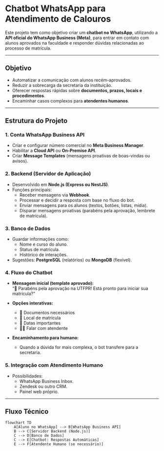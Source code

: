 #  Chatbot WhatsApp para Atendimento de Calouros

Este projeto tem como objetivo criar um **chatbot no WhatsApp**, utilizando a **API oficial do WhatsApp Business (Meta)**, para entrar em contato com alunos aprovados na faculdade e responder dúvidas relacionadas ao processo de matrícula.

---

## Objetivo
- Automatizar a comunicação com alunos recém-aprovados.  
- Reduzir a sobrecarga da secretaria da instituição.  
- Oferecer respostas rápidas sobre **documentos, prazos, locais e procedimentos**.  
- Encaminhar casos complexos para **atendentes humanos**.  

---

##  Estrutura do Projeto

### 1. Conta WhatsApp Business API
- Criar e configurar número comercial no **Meta Business Manager**.  
- Habilitar a **Cloud API** ou **On-Premise API**.  
- Criar **Message Templates** (mensagens proativas de boas-vindas ou avisos).  

### 2. Backend (Servidor de Aplicação)
- Desenvolvido em **Node.js (Express ou NestJS)**.  
- Funções principais:
  - Receber mensagens via **Webhook**.  
  - Processar e decidir a resposta com base no fluxo do bot.  
  - Enviar mensagens para os alunos (textos, botões, listas, mídia).  
  - Disparar mensagens proativas (parabéns pela aprovação, lembrete de matrícula).  

### 3. Banco de Dados
- Guardar informações como:
  - Nome e curso do aluno.  
  - Status de matrícula.  
  - Histórico de interações.  
- Sugestões: **PostgreSQL** (relatórios) ou **MongoDB** (flexível).  

### 4. Fluxo do Chatbot
- **Mensagem inicial (template aprovado):**  
  “🎉 Parabéns pela aprovação na UTFPR! Está pronto para iniciar sua matrícula?”  

- **Opções interativas:**  
  - 📑 Documentos necessários  
  - 📍 Local de matrícula  
  - 📆 Datas importantes  
  - 👩‍💻 Falar com atendente  

- **Encaminhamento para humano:**  
  - Quando a dúvida for mais complexa, o bot transfere para a secretaria.  

### 5. Integração com Atendimento Humano
- Possibilidades:
  - WhatsApp Business Inbox.  
  - Zendesk ou outro CRM.  
  - Painel web próprio.  

---

## Fluxo Técnico

```mermaid
flowchart TD
    A[Aluno no WhatsApp] --> B[WhatsApp Business API]
    B --> C[Servidor Backend (Node.js)]
    C --> D[Banco de Dados]
    C --> E[Chatbot: Respostas Automáticas]
    E --> F[Atendente Humano (se necessário)]
```


